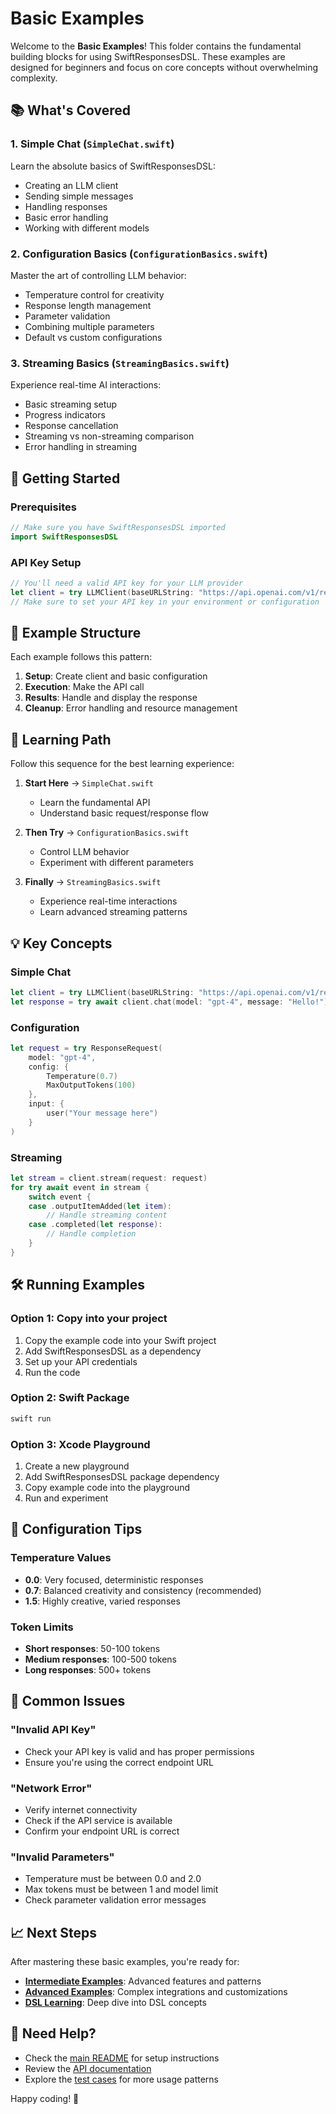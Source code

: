 # Basic Examples

Welcome to the **Basic Examples**! This folder contains the fundamental building blocks for using SwiftResponsesDSL. These examples are designed for beginners and focus on core concepts without overwhelming complexity.

## 📚 What's Covered

### 1. Simple Chat (`SimpleChat.swift`)
Learn the absolute basics of SwiftResponsesDSL:
- Creating an LLM client
- Sending simple messages
- Handling responses
- Basic error handling
- Working with different models

### 2. Configuration Basics (`ConfigurationBasics.swift`)
Master the art of controlling LLM behavior:
- Temperature control for creativity
- Response length management
- Parameter validation
- Combining multiple parameters
- Default vs custom configurations

### 3. Streaming Basics (`StreamingBasics.swift`)
Experience real-time AI interactions:
- Basic streaming setup
- Progress indicators
- Response cancellation
- Streaming vs non-streaming comparison
- Error handling in streaming

## 🚀 Getting Started

### Prerequisites
```swift
// Make sure you have SwiftResponsesDSL imported
import SwiftResponsesDSL
```

### API Key Setup
```swift
// You'll need a valid API key for your LLM provider
let client = try LLMClient(baseURLString: "https://api.openai.com/v1/responses")
// Make sure to set your API key in your environment or configuration
```

## 📖 Example Structure

Each example follows this pattern:
1. **Setup**: Create client and basic configuration
2. **Execution**: Make the API call
3. **Results**: Handle and display the response
4. **Cleanup**: Error handling and resource management

## 🎯 Learning Path

Follow this sequence for the best learning experience:

1. **Start Here** → `SimpleChat.swift`
   - Learn the fundamental API
   - Understand basic request/response flow

2. **Then Try** → `ConfigurationBasics.swift`
   - Control LLM behavior
   - Experiment with different parameters

3. **Finally** → `StreamingBasics.swift`
   - Experience real-time interactions
   - Learn advanced streaming patterns

## 💡 Key Concepts

### Simple Chat
```swift
let client = try LLMClient(baseURLString: "https://api.openai.com/v1/responses")
let response = try await client.chat(model: "gpt-4", message: "Hello!")
```

### Configuration
```swift
let request = try ResponseRequest(
    model: "gpt-4",
    config: {
        Temperature(0.7)
        MaxOutputTokens(100)
    },
    input: {
        user("Your message here")
    }
)
```

### Streaming
```swift
let stream = client.stream(request: request)
for try await event in stream {
    switch event {
    case .outputItemAdded(let item):
        // Handle streaming content
    case .completed(let response):
        // Handle completion
    }
}
```

## 🛠️ Running Examples

### Option 1: Copy into your project
1. Copy the example code into your Swift project
2. Add SwiftResponsesDSL as a dependency
3. Set up your API credentials
4. Run the code

### Option 2: Swift Package
```bash
swift run
```

### Option 3: Xcode Playground
1. Create a new playground
2. Add SwiftResponsesDSL package dependency
3. Copy example code into the playground
4. Run and experiment

## 🔧 Configuration Tips

### Temperature Values
- **0.0**: Very focused, deterministic responses
- **0.7**: Balanced creativity and consistency (recommended)
- **1.5**: Highly creative, varied responses

### Token Limits
- **Short responses**: 50-100 tokens
- **Medium responses**: 100-500 tokens
- **Long responses**: 500+ tokens

## 🚨 Common Issues

### "Invalid API Key"
- Check your API key is valid and has proper permissions
- Ensure you're using the correct endpoint URL

### "Network Error"
- Verify internet connectivity
- Check if the API service is available
- Confirm your endpoint URL is correct

### "Invalid Parameters"
- Temperature must be between 0.0 and 2.0
- Max tokens must be between 1 and model limit
- Check parameter validation error messages

## 📈 Next Steps

After mastering these basic examples, you're ready for:

- **[Intermediate Examples](../Intermediate/)**: Advanced features and patterns
- **[Advanced Examples](../Advanced/)**: Complex integrations and customizations
- **[DSL Learning](../DSL-Learning/)**: Deep dive into DSL concepts

## 🤝 Need Help?

- Check the [main README](../../README.md) for setup instructions
- Review the [API documentation](../../Sources/SwiftResponsesDSL/SwiftResponsesDSL.swift)
- Explore the [test cases](../../Tests/) for more usage patterns

Happy coding! 🎉
